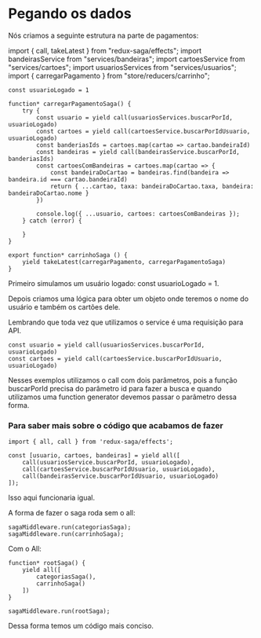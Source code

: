 # Pegando os dados

Nós criamos a seguinte estrutura na parte de pagamentos:

import { call, takeLatest } from "redux-saga/effects";
import bandeirasService from "services/bandeiras";
import cartoesService from "services/cartoes";
import usuariosServices from "services/usuarios";
import { carregarPagamento } from "store/reducers/carrinho";

    const usuarioLogado = 1

    function* carregarPagamentoSaga() {
        try {
            const usuario = yield call(usuariosServices.buscarPorId, usuarioLogado)
            const cartoes = yield call(cartoesService.buscarPorIdUsuario, usuarioLogado)
            const banderiasIds = cartoes.map(cartao => cartao.bandeiraId)
            const bandeiras = yield call(bandeirasService.buscarPorId, banderiasIds)
            const cartoesComBandeiras = cartoes.map(cartao => {
                const bandeiraDoCartao = bandeiras.find(bandeira => bandeira.id === cartao.bandeiraId)
                return { ...cartao, taxa: bandeiraDoCartao.taxa, bandeira: bandeiraDoCartao.nome }
            })

            console.log({ ...usuario, cartoes: cartoesComBandeiras });
        } catch (error) {

        }
    }

    export function* carrinhoSaga () {
        yield takeLatest(carregarPagamento, carregarPagamentoSaga)
    }   

Primeiro simulamos um usuário logado: const usuarioLogado = 1.

Depois criamos uma lógica para obter um objeto onde teremos o nome do usuário e também os cartões dele.

Lembrando que toda vez que utilizamos o service é uma requisição para API.

    const usuario = yield call(usuariosServices.buscarPorId, usuarioLogado)
    const cartoes = yield call(cartoesService.buscarPorIdUsuario, usuarioLogado)

Nesses exemplos utilizamos o call com dois parâmetros, pois a função buscarPorId precisa do parâmetro id para fazer a busca e quando utilizamos uma function generator devemos passar o parâmetro dessa forma.

### Para saber mais sobre o código que acabamos de fazer

    import { all, call } from 'redux-saga/effects';

    const [usuario, cartoes, bandeiras] = yield all([
        call(usuariosService.buscarPorId, usuarioLogado),
        call(cartoesService.buscarPorIdUsuario, usuarioLogado),
        call(bandeirasService.buscarPorIdUsuario, usuarioLogado)
    ]);

Isso aqui funcionaria igual.

A forma de fazer o saga roda sem o all:

    sagaMiddleware.run(categoriasSaga);
    sagaMiddleware.run(carrinhoSaga);

Com o All:

    function* rootSaga() {
        yield all([
            categoriasSaga(),
            carrinhoSaga()
        ])
    }

    sagaMiddleware.run(rootSaga);

Dessa forma temos um código mais conciso.